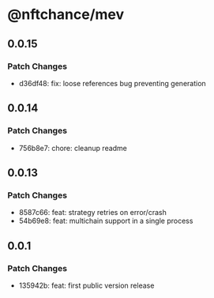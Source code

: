 # @nftchance/mev

## 0.0.15

### Patch Changes

-   d36df48: fix: loose references bug preventing generation

## 0.0.14

### Patch Changes

-   756b8e7: chore: cleanup readme

## 0.0.13

### Patch Changes

-   8587c66: feat: strategy retries on error/crash
-   54b69e8: feat: multichain support in a single process

## 0.0.1

### Patch Changes

-   135942b: feat: first public version release
